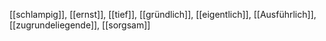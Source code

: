 [[schlampig]], [[ernst]], [[tief]], [[gründlich]], [[eigentlich]], [[Ausführlich]], [[zugrundeliegende]], [[sorgsam]]